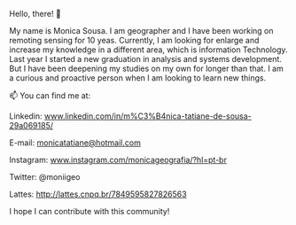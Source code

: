 Hello, there! 👋

My name is Monica Sousa. I am geographer and I have been working on remoting sensing for 10 yeas. Currently, I am looking for enlarge and increase my knowledge in a different area, which is information Technology. Last year I started a new graduation in analysis and systems development. But I have been deepening my studies on my own for longer than that. I am a curious and proactive person when I am looking to learn new things.

📫 You can find me at:

Linkedin: www.linkedin.com/in/m%C3%B4nica-tatiane-de-sousa-29a069185/

E-mail: monicatatiane@hotmail.com

Instagram: www.instagram.com/monicageografia/?hl=pt-br

Twitter: @moniigeo

Lattes: http://lattes.cnpq.br/7849595827826563

I hope I can contribute with this community!
